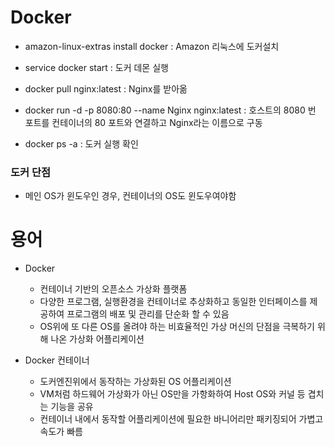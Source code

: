 # Docker

- amazon-linux-extras install docker : Amazon 리눅스에 도커설치

- service docker start : 도커 데몬 실행

- docker pull nginx:latest : Nginx를 받아옮

- docker run -d -p 8080:80 --name Nginx nginx:latest : 호스트의 8080 번 포트를 컨테이너의 80 포트와 연결하고 Nginx라는 이름으로 구동

- docker ps -a : 도커 실행 확인


### 도커 단점

- 메인 OS가 윈도우인 경우, 컨테이너의 OS도 윈도우여야함

# 용어

- Docker 
    - 컨테이너 기반의 오픈소스 가상화 플랫폼
    - 다양한 프로그램, 실행환경을 컨테이너로 추상화하고 동일한 인터페이스를 제공하여 프로그램의 배포 및 관리를 단순화 할 수 있음
    - OS위에 또 다른 OS를 올려야 하는 비효율적인 가상 머신의 단점을 극복하기 위해 나온 가상화 어플리케이션
    
- Docker 컨테이너
    - 도커엔진위에서 동작하는 가상화된 OS 어플리케이션
    - VM처럼 하드웨어 가상화가 아닌 OS만을 가항화하여 Host OS와 커널 등 겹치는 기능을 공유
    - 컨테이너 내에서 동작할 어플리케이션에 필요한 바니어리만 패키징되어 가볍고 속도가 빠름
    

    
    